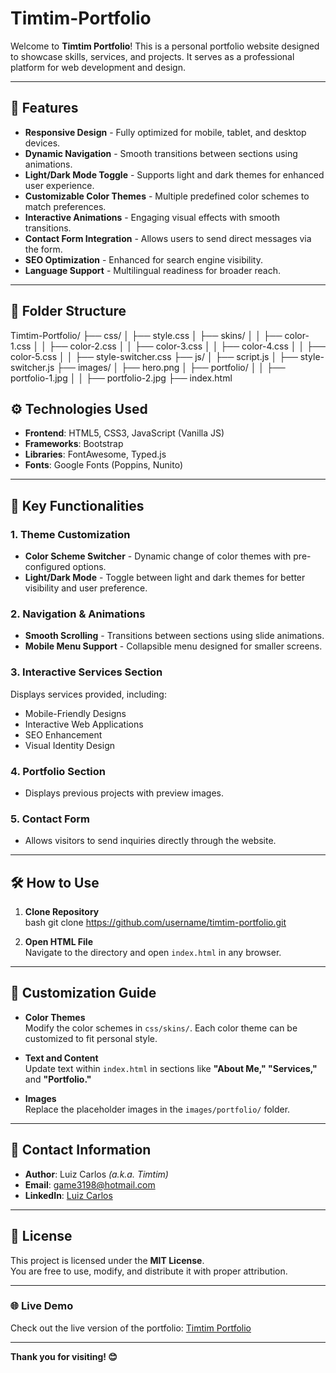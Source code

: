 # Timtim-Portfolio  

Welcome to **Timtim Portfolio**! This is a personal portfolio website designed to showcase skills, services, and projects. It serves as a professional platform for web development and design.  

---

## 🚀 Features  

- **Responsive Design** - Fully optimized for mobile, tablet, and desktop devices.  
- **Dynamic Navigation** - Smooth transitions between sections using animations.  
- **Light/Dark Mode Toggle** - Supports light and dark themes for enhanced user experience.  
- **Customizable Color Themes** - Multiple predefined color schemes to match preferences.  
- **Interactive Animations** - Engaging visual effects with smooth transitions.  
- **Contact Form Integration** - Allows users to send direct messages via the form.  
- **SEO Optimization** - Enhanced for search engine visibility.  
- **Language Support** - Multilingual readiness for broader reach.  

---

## 📁 Folder Structure  


Timtim-Portfolio/
├── css/
│   ├── style.css
│   ├── skins/
│   │   ├── color-1.css
│   │   ├── color-2.css
│   │   ├── color-3.css
│   │   ├── color-4.css
│   │   ├── color-5.css
│   │   ├── style-switcher.css
├── js/
│   ├── script.js
│   ├── style-switcher.js
├── images/
│   ├── hero.png
│   ├── portfolio/
│   │   ├── portfolio-1.jpg
│   │   ├── portfolio-2.jpg
├── index.html


## ⚙️ Technologies Used  

- **Frontend**: HTML5, CSS3, JavaScript (Vanilla JS)  
- **Frameworks**: Bootstrap  
- **Libraries**: FontAwesome, Typed.js  
- **Fonts**: Google Fonts (Poppins, Nunito)  

---

## 🌟 Key Functionalities  

### 1. **Theme Customization**  
- **Color Scheme Switcher** - Dynamic change of color themes with pre-configured options.  
- **Light/Dark Mode** - Toggle between light and dark themes for better visibility and user preference.  

### 2. **Navigation & Animations**  
- **Smooth Scrolling** - Transitions between sections using slide animations.  
- **Mobile Menu Support** - Collapsible menu designed for smaller screens.  

### 3. **Interactive Services Section**  
Displays services provided, including:  
- Mobile-Friendly Designs  
- Interactive Web Applications  
- SEO Enhancement  
- Visual Identity Design  

### 4. **Portfolio Section**  
- Displays previous projects with preview images.  

### 5. **Contact Form**  
- Allows visitors to send inquiries directly through the website.  

---

## 🛠️ How to Use  

1. **Clone Repository**  
bash
git clone https://github.com/username/timtim-portfolio.git



2. **Open HTML File**  
Navigate to the directory and open `index.html` in any browser.  

---

## 🎨 Customization Guide  

- **Color Themes**  
  Modify the color schemes in `css/skins/`. Each color theme can be customized to fit personal style.  

- **Text and Content**  
  Update text within `index.html` in sections like **"About Me," "Services,"** and **"Portfolio."**  

- **Images**  
  Replace the placeholder images in the `images/portfolio/` folder.  

---

## 🔗 Contact Information  

- **Author**: Luiz Carlos *(a.k.a. Timtim)*  
- **Email**: [game3198@hotmail.com](mailto:game3198@hotmail.com)  
- **LinkedIn**: [Luiz Carlos](https://www.linkedin.com/in/luiz-carlos-g-431472240/)  

---

## 📜 License  

This project is licensed under the **MIT License**.  
You are free to use, modify, and distribute it with proper attribution.  

---

### 🌐 Live Demo  

Check out the live version of the portfolio: [Timtim Portfolio](#)  

---

**Thank you for visiting! 😊**  
